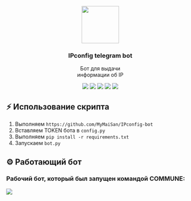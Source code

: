 <p align="center">
    <img src="https://gas-kvas.com/grafic/uploads/posts/2024-01/gas-kvas-com-p-logotip-telegram-na-prozrachnom-fone-21.png" width="100px"/>
    <h3 align="center">IPconfig telegram bot</h3>
</p>

<p align="center">
  Бот для выдачи
  <br/>
  информации об IP
</p>

<p align="center">
    <a href="https://stackoverflow.com/users/23589316/sakurajima-mai">
        <img src="https://img.shields.io/badge/-Stackoverflow-FE7A16?style=for-the-badge&logo=stack-overflow&logoColor=white"/></a>
    <a href="https://www.reddit.com/user/MyMaiSakurajima/">
        <img src="https://img.shields.io/badge/Reddit-%23FF4500.svg?style=for-the-badge&logo=Reddit&logoColor=white"/></a>
    <a href="https://t.me/MyMaiSakurajima">
        <img src="https://img.shields.io/badge/Telegram-2CA5E0?style=for-the-badge&logo=telegram&logoColor=white"/></a>
    <a href="https://www.twitch.tv/mymaisakurajima">
        <img src="https://img.shields.io/badge/Twitch-%239146FF.svg?style=for-the-badge&logo=Twitch&logoColor=white"/></a>
    <a href="https://steamcommunity.com/id/MyMaiSakurajima/">
        <img src="https://img.shields.io/badge/steam-%23000000.svg?style=for-the-badge&logo=steam&logoColor=white"/></a>
</p>


## ⚡ Использование скрипта

1. Выполняем ```https://github.com/MyMaiSan/IPconfig-bot```
3. Вставляем TOKEN бота в ```config.py```
4. Выполняем ```pip install -r requirements.txt```
5. Запускаем ```bot.py```

## ⚙️ Работающий бот
<h3>Рабочий бот, который был запущен командой COMMUNE:</h3>
<a href="https://t.me/commune_ipbot">
        <img src="https://img.shields.io/badge/Telegram-2CA5E0?style=for-the-badge&logo=telegram&logoColor=white"/>
</a>

